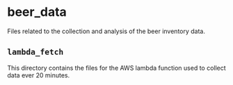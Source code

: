 # beer_data

Files related to the collection and analysis of the beer inventory data.

## `lambda_fetch`

This directory contains the files for the AWS lambda function used to 
collect data ever 20 minutes.

